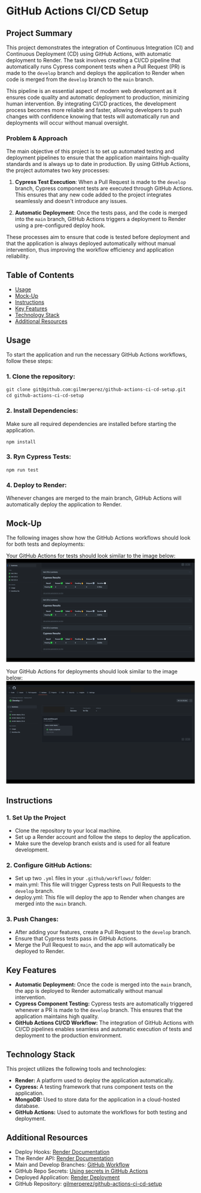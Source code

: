 # GitHub Actions CI/CD Setup

## Project Summary

This project demonstrates the integration of Continuous Integration (CI) and Continuous Deployment (CD) using GitHub Actions, with automatic deployment to Render. The task involves creating a CI/CD pipeline that automatically runs Cypress component tests when a Pull Request (PR) is made to the `develop` branch and deploys the application to Render when code is merged from the `develop` branch to the `main` branch.

This pipeline is an essential aspect of modern web development as it ensures code quality and automatic deployment to production, minimizing human intervention. By integrating CI/CD practices, the development process becomes more reliable and faster, allowing developers to push changes with confidence knowing that tests will automatically run and deployments will occur without manual oversight.

### Problem & Approach

The main objective of this project is to set up automated testing and deployment pipelines to ensure that the application maintains high-quality standards and is always up to date in production. By using GitHub Actions, the project automates two key processes:

1. **Cypress Test Execution**: When a Pull Request is made to the `develop` branch, Cypress component tests are executed through GitHub Actions. This ensures that any new code added to the project integrates seamlessly and doesn't introduce any issues.
   
2. **Automatic Deployment**: Once the tests pass, and the code is merged into the `main` branch, GitHub Actions triggers a deployment to Render using a pre-configured deploy hook.

These processes aim to ensure that code is tested before deployment and that the application is always deployed automatically without manual intervention, thus improving the workflow efficiency and application reliability.

## Table of Contents

- [Usage](#usage)
- [Mock-Up](#mock-up)
- [Instructions](#instructions)
- [Key Features](#key-features)
- [Technology Stack](#technology-stack)
- [Additional Resources](#additional-resources)

## Usage

To start the application and run the necessary GitHub Actions workflows, follow these steps:

### 1. Clone the repository:
```
git clone git@github.com:gilmerperez/github-actions-ci-cd-setup.git
cd github-actions-ci-cd-setup
```

### 2. Install Dependencies:
Make sure all required dependencies are installed before starting the application.
```
npm install
```

### 3. Ryn Cypress Tests:
```
npm run test
```

### 4. Deploy to Render:
Whenever changes are merged to the main branch, GitHub Actions will automatically deploy the application to Render.

## Mock-Up

The following images show how the GitHub Actions workflows should look for both tests and deployments:

Your GitHub Actions for tests should look similar to the image below:
![GitHub Actions Cypress Test](./assets/19-Actions-Cypress-Tests.png)

Your GitHub Actions for deployments should look similar to the image below:
![GitHub Actions Render Deploy.](./assets/19-Actions-Render-Deploy.png)

## Instructions

### 1. Set Up the Project

- Clone the repository to your local machine.
- Set up a Render account and follow the steps to deploy the application.
- Make sure the develop branch exists and is used for all feature development.

### 2. Configure GitHub Actions:

- Set up two `.yml` files in your `.github/workflows/` folder:
- main.yml: This file will trigger Cypress tests on Pull Requests to the `develop` branch.
- deploy.yml: This file will deploy the app to Render when changes are merged into the `main` branch.

### 3. Push Changes:

- After adding your features, create a Pull Request to the `develop` branch.
- Ensure that Cypress tests pass in GitHub Actions.
- Merge the Pull Request to `main`, and the app will automatically be deployed to Render.

## Key Features

- **Automatic Deployment:** Once the code is merged into the `main` branch, the app is deployed to Render automatically without manual intervention.
- **Cypress Component Testing:** Cypress tests are automatically triggered whenever a PR is made to the `develop` branch. This ensures that the application maintains high quality.
- **GitHub Actions CI/CD Workflow:** The integration of GitHub Actions with CI/CD pipelines enables seamless and automatic execution of tests and deployment to the production environment.

## Technology Stack

This project utilizes the following tools and technologies:
- **Render:** A platform used to deploy the application automatically.
- **Cypress:** A testing framework that runs component tests on the application.
- **MongoDB:** Used to store data for the application in a cloud-hosted database.
- **GitHub Actions:** Used to automate the workflows for both testing and deployment.

## Additional Resources

- Deploy Hooks: [Render Documentation](https://render.com/docs/deploy-hooks)
- The Render API: [Render Documentation](https://render.com/docs/api)
- Main and Develop Branches: [GitHub Workflow](https://www.atlassian.com/git/tutorials/comparing-workflows/gitflow-workflow)
- GitHub Repo Secrets: [Using secrets in GitHub Actions](https://docs.github.com/en/actions/security-for-github-actions/security-guides/using-secrets-in-github-actions)
- Deployed Application: [Render Deployment](https://github-actions-ci-cd-setup-8us2.onrender.com)
- GitHub Repository: [gilmerperez/github-actions-ci-cd-setup](https://github.com/gilmerperez/github-actions-ci-cd-setup)

